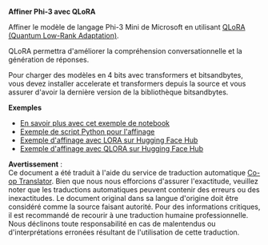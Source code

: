 <!--
CO_OP_TRANSLATOR_METADATA:
{
  "original_hash": "54b6b824568d4decb574b9e117c4f5f7",
  "translation_date": "2025-03-27T15:05:53+00:00",
  "source_file": "md\\03.FineTuning\\FineTuning_Qlora.md",
  "language_code": "fr"
}
-->
**Affiner Phi-3 avec QLoRA**

Affiner le modèle de langage Phi-3 Mini de Microsoft en utilisant [QLoRA (Quantum Low-Rank Adaptation)](https://github.com/artidoro/qlora).

QLoRA permettra d'améliorer la compréhension conversationnelle et la génération de réponses.

Pour charger des modèles en 4 bits avec transformers et bitsandbytes, vous devez installer accelerate et transformers depuis la source et vous assurer d'avoir la dernière version de la bibliothèque bitsandbytes.

**Exemples**
- [En savoir plus avec cet exemple de notebook](../../../../code/03.Finetuning/Phi_3_Inference_Finetuning.ipynb)
- [Exemple de script Python pour l'affinage](../../../../code/03.Finetuning/FineTrainingScript.py)
- [Exemple d'affinage avec LORA sur Hugging Face Hub](../../../../code/03.Finetuning/Phi-3-finetune-lora-python.ipynb)
- [Exemple d'affinage avec QLORA sur Hugging Face Hub](../../../../code/03.Finetuning/Phi-3-finetune-qlora-python.ipynb)

**Avertissement** :  
Ce document a été traduit à l'aide du service de traduction automatique [Co-op Translator](https://github.com/Azure/co-op-translator). Bien que nous nous efforcions d'assurer l'exactitude, veuillez noter que les traductions automatiques peuvent contenir des erreurs ou des inexactitudes. Le document original dans sa langue d'origine doit être considéré comme la source faisant autorité. Pour des informations critiques, il est recommandé de recourir à une traduction humaine professionnelle. Nous déclinons toute responsabilité en cas de malentendus ou d'interprétations erronées résultant de l'utilisation de cette traduction.
